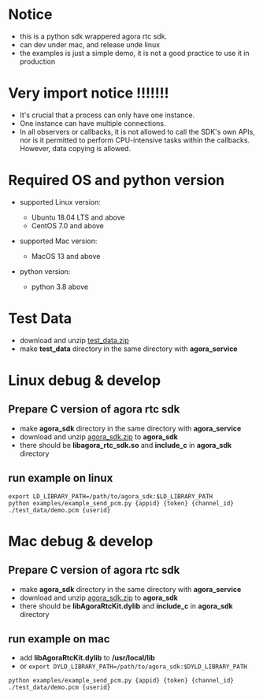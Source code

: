 # Notice
- this is a python sdk wrappered agora rtc sdk.
- can dev under mac, and release unde linux
- the examples is just a simple demo, it is not a good practice to use it in production
# Very import notice !!!!!!!
- It's crucial that a process can only have one instance.
- One instance can have multiple connections.
- In all observers or callbacks, it is not allowed to call the SDK's own APIs, nor is it permitted to perform   CPU-intensive tasks within the callbacks. However, data copying is allowed.

# Required OS and python version
- supported Linux version: 
  - Ubuntu 18.04 LTS and above
  - CentOS 7.0 and above
  
- supported Mac version:

  - MacOS 13 and above

- python version:
  - python 3.8 above

# Test Data
- download and unzip [test_data.zip](https://download.agora.io/demo/test/test_data_202409021506.zip)
- make **test_data** directory in the same directory with **agora_service**

# Linux debug & develop
## Prepare C version of agora rtc sdk

- make **agora_sdk** directory in the same directory with **agora_service**
- download and unzip [agora_sdk.zip](https://download.agora.io/sdk/release/agora_rtc_sdk_linux_v4.0.1_202409051524_333459.zip
) to **agora_sdk**
- there should be **libagora_rtc_sdk.so** and **include_c** in **agora_sdk** directory

## run example on linux
```
export LD_LIBRARY_PATH=/path/to/agora_sdk:$LD_LIBRARY_PATH
python examples/example_send_pcm.py {appid} {token} {channel_id} ./test_data/demo.pcm {userid}
```

# Mac debug & develop
## Prepare C version of agora rtc sdk
- make **agora_sdk** directory in the same directory with **agora_service**
- download and unzip [agora_sdk.zip](https://download.agora.io/sdk/release/agora_rtc_sdk_mac_20240902_320567.zip) to **agora_sdk**
- there should be **libAgoraRtcKit.dylib** and **include_c** in **agora_sdk** directory

## run example on mac

- add **libAgoraRtcKit.dylib** to **/usr/local/lib**
- or  `export DYLD_LIBRARY_PATH=/path/to/agora_sdk:$DYLD_LIBRARY_PATH`

```
python examples/example_send_pcm.py {appid} {token} {channel_id} ./test_data/demo.pcm {userid}
```
